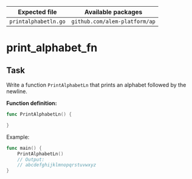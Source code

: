 | Expected file        | Available packages            |
| -------------------- | ----------------------------- |
| `printalphabetln.go` | `github.com/alem-platform/ap` |

# print_alphabet_fn

## Task

Write a function `PrintAlphabetLn` that prints an alphabet followed by the newline.

**Function definition:**

```go
func PrintAlphabetLn() {

}
```

Example:

```go
func main() {
    PrintAlphabetLn()
    // Output:
	// abcdefghijklmnopqrstuvwxyz
}
```
